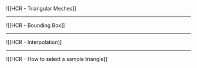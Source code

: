 ![[HCR - Triangular Meshes]]

---
![[HCR - Bounding Box]]

---
![[HCR - Interpolation]]

---
![[HCR - How to select a sample triangle]]
